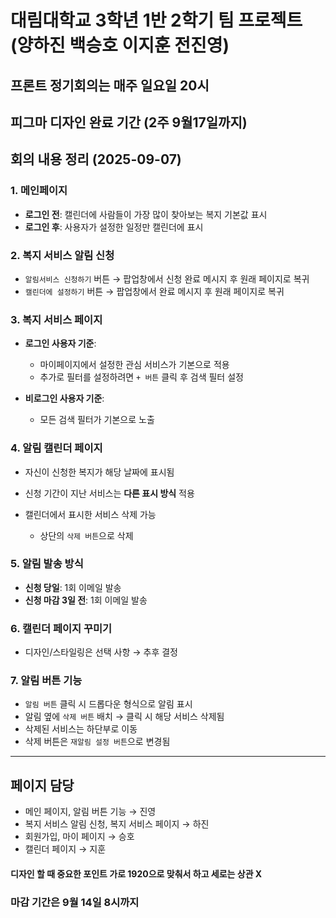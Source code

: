 # 대림대학교 3학년 1반 2학기 팀 프로젝트 (양하진 백승호 이지훈 전진영)

## 프론트 정기회의는 매주 일요일 20시

## 피그마 디자인 완료 기간 (2주 9월17일까지)

 ##  회의 내용 정리 (2025-09-07)

### 1. 메인페이지

* **로그인 전**: 캘린더에 사람들이 가장 많이 찾아보는 복지 기본값 표시
* **로그인 후**: 사용자가 설정한 일정만 캘린더에 표시

### 2. 복지 서비스 알림 신청

* `알림서비스 신청하기` 버튼 → 팝업창에서 신청 완료 메시지 후 원래 페이지로 복귀
* `캘린더에 설정하기` 버튼 → 팝업창에서 완료 메시지 후 원래 페이지로 복귀

### 3. 복지 서비스 페이지

* **로그인 사용자 기준**:

  * 마이페이지에서 설정한 관심 서비스가 기본으로 적용
  * 추가로 필터를 설정하려면 `+ 버튼` 클릭 후 검색 필터 설정
* **비로그인 사용자 기준**:

  * 모든 검색 필터가 기본으로 노출

### 4. 알림 캘린더 페이지

* 자신이 신청한 복지가 해당 날짜에 표시됨
* 신청 기간이 지난 서비스는 **다른 표시 방식** 적용
* 캘린더에서 표시한 서비스 삭제 가능

  * 상단의 `삭제 버튼`으로 삭제

### 5. 알림 발송 방식

* **신청 당일**: 1회 이메일 발송
* **신청 마감 3일 전**: 1회 이메일 발송

### 6. 캘린더 페이지 꾸미기

* 디자인/스타일링은 선택 사항 → 추후 결정

### 7. 알림 버튼 기능

* `알림 버튼` 클릭 시 드롭다운 형식으로 알림 표시
* 알림 옆에 `삭제 버튼` 배치 → 클릭 시 해당 서비스 삭제됨
* 삭제된 서비스는 하단부로 이동
* 삭제 버튼은 `재알림 설정 버튼`으로 변경됨

--------------------------------------------------------------------------------------------------------------
## 페이지 담당

- 메인 페이지, 알림 버튼 기능 → 진영
- 복지 서비스 알림 신청, 복지 서비스 페이지 → 하진
- 회원가입, 마이 페이지 → 승호
- 캘린더 페이지 → 지훈
#### 디자인 할 때 중요한 포인트 가로 1920으로 맞춰서 하고 세로는 상관 X
### 마감 기간은 9월 14일 8시까지

